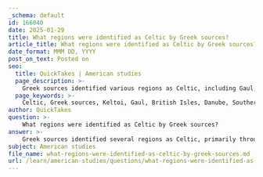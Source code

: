 ```yaml
---
_schema: default
id: 166040
date: 2025-01-29
title: What regions were identified as Celtic by Greek sources?
article_title: What regions were identified as Celtic by Greek sources?
date_format: MMM DD, YYYY
post_on_text: Posted on
seo:
  title: QuickTakes | American studies
  page_description: >-
    Greek sources identified various regions as Celtic, including Gaul, the British Isles, the Danube region, and parts of Southern France, highlighting the complexity of Celtic identities and their cultural significance.
  page_keywords: >-
    Celtic, Greek sources, Keltoi, Gaul, British Isles, Danube, Southern France, Hecataeus, Celtic tribes, Arverni, Helvetii, Celts, history, Europe, cultural perspectives
author: QuickTakes
question: >-
    What regions were identified as Celtic by Greek sources?
answer: >-
    Greek sources identified several regions as Celtic, primarily through the use of the term "Keltoi" (Κελτοί). This term was used to describe various Celtic-speaking peoples inhabiting parts of Europe. Notable regions identified by Greek authors include:\n\n1. **Gaul (Gallia)**: This area corresponds to modern-day France and parts of Belgium. Greek and Roman authors frequently referred to the tribes in this region, such as the Arverni and the Helvetii.\n\n2. **The British Isles**: Greek sources also recognized Celtic tribes in what is now the United Kingdom and Ireland. The term "Celtae" was often used in Latin texts to refer to these groups.\n\n3. **The Danube Region**: Herodotus, in his "Histories," associated the Celts with the Danube River, indicating their presence in Central Europe.\n\n4. **Southern France**: Hecataeus of Miletus mentioned Celtic towns and trading centers, such as Narbon (modern Narbonne) and Massalia (modern Marseille), highlighting the sophistication of Celtic culture in this region.\n\n5. **Other Areas**: Greek authors also noted the presence of Celts in regions beyond Gaul, including parts of modern Switzerland and Austria, where various tribes like the Belgae were located.\n\nOverall, Greek sources contributed significantly to the understanding of Celtic regions, although their descriptions were often influenced by their own cultural perspectives and may not fully capture the diversity and complexity of Celtic identities.
subject: American studies
file_name: what-regions-were-identified-as-celtic-by-greek-sources.md
url: /learn/american-studies/questions/what-regions-were-identified-as-celtic-by-greek-sources
---
```


&nbsp;